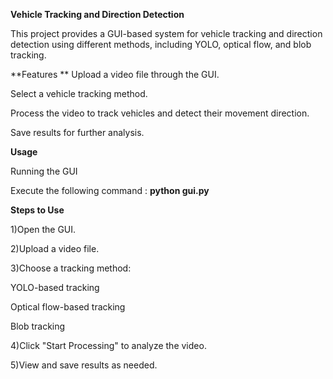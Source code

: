 **Vehicle Tracking and Direction Detection**

This project provides a GUI-based system for vehicle tracking and direction detection using different methods, including YOLO, optical flow, and blob tracking.

**Features
**
Upload a video file through the GUI.

Select a vehicle tracking method.

Process the video to track vehicles and detect their movement direction.

Save results for further analysis.

**Usage**

Running the GUI

Execute the following command : **python gui.py**


**Steps to Use**

1)Open the GUI.

2)Upload a video file.

3)Choose a tracking method:

YOLO-based tracking

Optical flow-based tracking

Blob tracking

4)Click "Start Processing" to analyze the video.

5)View and save results as needed.


